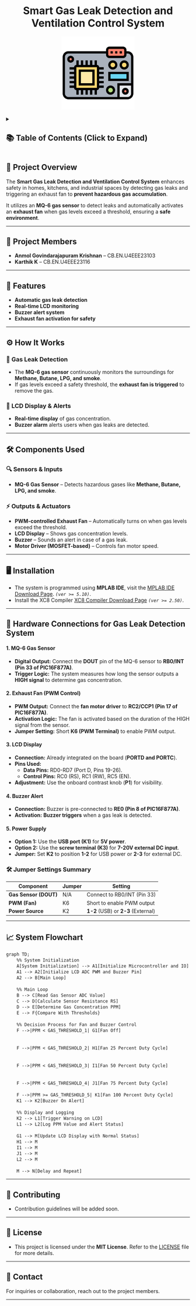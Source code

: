 <h1 align="center">Smart Gas Leak Detection and Ventilation Control System</h1>

<p align="center">
  <img src="assets/icons/microcontroller.png" width="200">
</p>

<details>
  <summary><h2>📚 Table of Contents (Click to Expand)</h2></summary>

- [📌 Project Overview](#-project-overview)
- [👥 Project Members](#-project-members)
- [🚀 Features](#-features)
- [⚙️ How It Works](#️-how-it-works)
  - [🔹 **Gas Leak Detection**](#-gas-leak-detection)
  - [🔹 **LCD Display \& Alerts**](#-lcd-display--alerts)
- [🛠️ Components Used](#️-components-used)
  - [**🔍 Sensors \& Inputs**](#-sensors--inputs)
  - [**⚡ Outputs \& Actuators**](#-outputs--actuators)
- [🖥️ Installation](#️-installation)
- [🔌 Hardware Connections for Gas Leak Detection System](#-hardware-connections-for-gas-leak-detection-system)
    - [1. MQ-6 Gas Sensor](#1-mq-6-gas-sensor)
    - [2. Exhaust Fan (PWM Control)](#2-exhaust-fan-pwm-control)
    - [3. LCD Display](#3-lcd-display)
    - [4. Buzzer Alert](#4-buzzer-alert)
    - [5. Power Supply](#5-power-supply)
  - [🛠️ Jumper Settings Summary](#️-jumper-settings-summary)
- [📈 System Flowchart](#-system-flowchart)
- [🤝 Contributing](#-contributing)
- [📜 License](#-license)
- [📩 Contact](#-contact)

</details>

## 📌 Project Overview  
The **Smart Gas Leak Detection and Ventilation Control System** enhances safety in homes, kitchens, and industrial spaces by detecting gas leaks and triggering an exhaust fan to **prevent hazardous gas accumulation**.  

It utilizes an **MQ-6 gas sensor** to detect leaks and automatically activates an **exhaust fan** when gas levels exceed a threshold, ensuring a **safe environment**.  

---

## 👥 Project Members  
- **Anmol Govindarajapuram Krishnan** – CB.EN.U4EEE23103  
- **Karthik K** – CB.EN.U4EEE23116  

---
## 🚀 Features  
- **Automatic gas leak detection**  
- **Real-time LCD monitoring**  
- **Buzzer alert system**  
- **Exhaust fan activation for safety**  

---

## ⚙️ How It Works  

### 🔹 **Gas Leak Detection**  
- The **MQ-6 gas sensor** continuously monitors the surroundings for **Methane, Butane, LPG, and smoke**.  
- If gas levels exceed a safety threshold, the **exhaust fan is triggered** to remove the gas.  

### 🔹 **LCD Display & Alerts**  
- **Real-time display** of gas concentration.  
- **Buzzer alarm** alerts users when gas leaks are detected.  

---

## 🛠️ Components Used  

### **🔍 Sensors & Inputs**  
- **MQ-6 Gas Sensor** – Detects hazardous gases like **Methane, Butane, LPG, and smoke**.  

### **⚡ Outputs & Actuators**  
- **PWM-controlled Exhaust Fan** – Automatically turns on when gas levels exceed the threshold.  
- **LCD Display** – Shows gas concentration levels.  
- **Buzzer** – Sounds an alert in case of a gas leak.  
- **Motor Driver (MOSFET-based)** – Controls fan motor speed.  

---

## 🖥️ Installation  
- The system is programmed using **MPLAB IDE**,  visit the [MPLAB IDE Download Page](https://www.microchip.com/en-us/tools-resources/archives/mplab-ecosystem). *```(ver >= 5.10)```*.  
- Install the XC8 Compiler [XC8 Compiler Download Page](https://www.microchip.com/en-us/tools-resources/develop/mplab-xc-compilers#tabs) *```(ver >= 2.50)```*.

---

## 🔌 Hardware Connections for Gas Leak Detection System

#### 1. MQ-6 Gas Sensor
- **Digital Output:** Connect the **DOUT** pin of the MQ-6 sensor to **RB0/INT (Pin 33 of PIC16F877A)**.
- **Trigger Logic:** The system measures how long the sensor outputs a **HIGH signal** to determine gas concentration.


#### 2. Exhaust Fan (PWM Control)
- **PWM Output:** Connect the **fan motor driver** to **RC2/CCP1 (Pin 17 of PIC16F877A)**.
- **Activation Logic:** The fan is activated based on the duration of the HIGH signal from the sensor.
- **Jumper Setting:** Short **K6 (PWM Terminal)** to enable PWM output.

#### 3. LCD Display
- **Connection:** Already integrated on the board (**PORTD and PORTC**).
- **Pins Used:**
  - **Data Pins:** RD0-RD7 (Port D, Pins 19-26).
  - **Control Pins:** RC0 (RS), RC1 (RW), RC5 (EN).
- **Adjustment:** Use the onboard contrast knob (**P1**) for visibility.

#### 4. Buzzer Alert
- **Connection:** Buzzer is pre-connected to **RE0 (Pin 8 of PIC16F877A)**.
- **Activation:** **Buzzer triggers** when a gas leak is detected.

#### 5. Power Supply
- **Option 1:** Use the **USB port (K1)** for **5V power**.
- **Option 2:** Use the **screw terminal (K3)** for **7-20V external DC input**.
- **Jumper:** Set **K2** to position **1-2** for USB power or **2-3** for external DC.

### 🛠️ Jumper Settings Summary
| **Component**       | **Jumper** | **Setting**                            |
|--------------------|-----------|--------------------------------------|
| **Gas Sensor (DOUT)** | N/A       | Connect to RB0/INT (Pin 33)        |
| **PWM (Fan)**       | K6        | Short to enable PWM output          |
| **Power Source**    | K2        | **1-2** (USB) or **2-3** (External) |


---

## 📈 System Flowchart
```mermaid
graph TD;
    %% System Initialization
    A[System Initialization] --> A1[Initialize Microcontroller and IO]
    A1 --> A2[Initialize LCD ADC PWM and Buzzer Pin]
    A2 --> B[Main Loop]

    %% Main Loop
    B --> C[Read Gas Sensor ADC Value]
    C --> D[Calculate Sensor Resistance RS]
    D --> E[Determine Gas Concentration PPM]
    E --> F{Compare With Thresholds}

    %% Decision Process for Fan and Buzzer Control
    F -->|PPM < GAS_THRESHOLD_1| G1[Fan Off]


    F -->|PPM < GAS_THRESHOLD_2| H1[Fan 25 Percent Duty Cycle]
  

    F -->|PPM < GAS_THRESHOLD_3| I1[Fan 50 Percent Duty Cycle]


    F -->|PPM < GAS_THRESHOLD_4| J1[Fan 75 Percent Duty Cycle]

    F -->|PPM >= GAS_THRESHOLD_5| K1[Fan 100 Percent Duty Cycle]
    K1 --> K2[Buzzer On Alert]

    %% Display and Logging
    K2 --> L1[Trigger Warning on LCD]
    L1 --> L2[Log PPM Value and Alert Status]
    
    G1 --> M[Update LCD Display with Normal Status]
    H1 --> M
    I1 --> M
    J1 --> M
    L2 --> M

    M --> N[Delay and Repeat]

```
---

## 🤝 Contributing  
- Contribution guidelines will be added soon.  

---

## 📜 License  
- This project is licensed under the **MIT License**. Refer to the [LICENSE](LICENSE) file for more details.  

---

## 📩 Contact  
For inquiries or collaboration, reach out to the project members.  

---